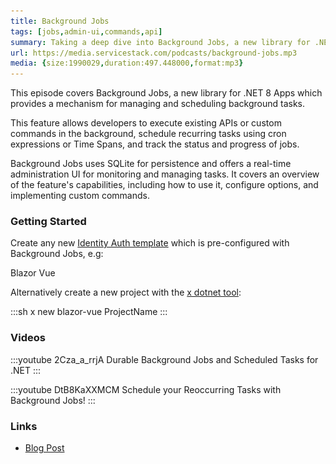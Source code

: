 ```yaml
---
title: Background Jobs
tags: [jobs,admin-ui,commands,api]
summary: Taking a deep dive into Background Jobs, a new library for .NET 8 Apps for simplifying task scheduling and management
url: https://media.servicestack.com/podcasts/background-jobs.mp3
media: {size:1990029,duration:497.448000,format:mp3}
---
```


This episode covers Background Jobs, a new library for .NET 8 Apps which provides a mechanism 
for managing and scheduling background tasks. 

This feature allows developers to execute existing APIs or custom commands in the background, 
schedule recurring tasks using cron expressions or Time Spans, and track the status and 
progress of jobs. 

Background Jobs uses SQLite for persistence and offers a real-time administration UI for 
monitoring and managing tasks. It covers an overview of the feature's capabilities, including 
how to use it, configure options, and implementing custom commands.

### Getting Started

Create any new [Identity Auth template](/start) which is pre-configured with Background Jobs, e.g:

<project-creator v-slot="x">
    <project-template :name="x.text" repo="NetCoreTemplates/blazor-vue" :tags="['auth','vue']">
        <div class="mb-3 text-xl font-medium text-gray-700 dark:text-gray-200">Blazor Vue</div>
        <template #icon>
            <img class='w-12 h-12' src="/img/svgs/blazor.svg">
        </template>
    </project-template>
</project-creator>

Alternatively create a new project with the [x dotnet tool](https://docs.servicestack.net/dotnet-new):

:::sh
x new blazor-vue ProjectName
:::

### Videos

:::youtube 2Cza_a_rrjA
Durable Background Jobs and Scheduled Tasks for .NET
:::

:::youtube DtB8KaXXMCM
Schedule your Reoccurring Tasks with Background Jobs!
:::

### Links

- [Blog Post](/posts/background-jobs)
